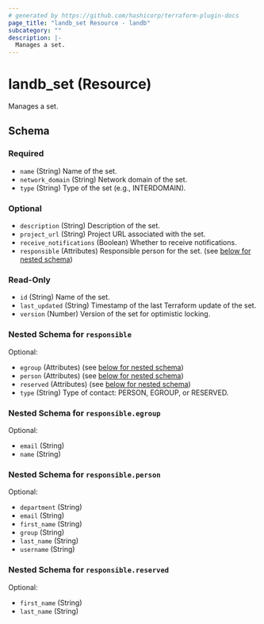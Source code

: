 ```yaml
---
# generated by https://github.com/hashicorp/terraform-plugin-docs
page_title: "landb_set Resource - landb"
subcategory: ""
description: |-
  Manages a set.
---
```


# landb_set (Resource)

Manages a set.



<!-- schema generated by tfplugindocs -->
## Schema

### Required

- `name` (String) Name of the set.
- `network_domain` (String) Network domain of the set.
- `type` (String) Type of the set (e.g., INTERDOMAIN).

### Optional

- `description` (String) Description of the set.
- `project_url` (String) Project URL associated with the set.
- `receive_notifications` (Boolean) Whether to receive notifications.
- `responsible` (Attributes) Responsible person for the set. (see [below for nested schema](#nestedatt--responsible))

### Read-Only

- `id` (String) Name of the set.
- `last_updated` (String) Timestamp of the last Terraform update of the set.
- `version` (Number) Version of the set for optimistic locking.

<a id="nestedatt--responsible"></a>
### Nested Schema for `responsible`

Optional:

- `egroup` (Attributes) (see [below for nested schema](#nestedatt--responsible--egroup))
- `person` (Attributes) (see [below for nested schema](#nestedatt--responsible--person))
- `reserved` (Attributes) (see [below for nested schema](#nestedatt--responsible--reserved))
- `type` (String) Type of contact: PERSON, EGROUP, or RESERVED.

<a id="nestedatt--responsible--egroup"></a>
### Nested Schema for `responsible.egroup`

Optional:

- `email` (String)
- `name` (String)


<a id="nestedatt--responsible--person"></a>
### Nested Schema for `responsible.person`

Optional:

- `department` (String)
- `email` (String)
- `first_name` (String)
- `group` (String)
- `last_name` (String)
- `username` (String)


<a id="nestedatt--responsible--reserved"></a>
### Nested Schema for `responsible.reserved`

Optional:

- `first_name` (String)
- `last_name` (String)
